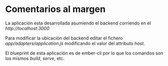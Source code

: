 Comentarios al margen
=====================

La aplicación esta desarrollada asumiendo el backend corriendo en el *http://localhost:3000*

Para modificar la ubicación del backend editar el fichero *app/adapters/application.js* modificando el valor del attributo *host*.

El blueprint de esta aplicación es de ember-cli por lo que los comandos son los mismos *build*, *serve*, etc.
